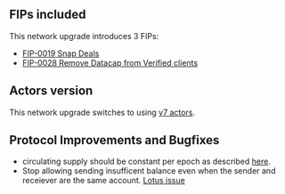 ## FIPs included

This network upgrade introduces 3 FIPs:
- [FIP-0019 Snap Deals](https://github.com/filecoin-project/FIPs/blob/master/FIPS/fip-0019.md)
- [FIP-0028 Remove Datacap from Verified clients](https://github.com/filecoin-project/FIPs/blob/master/FIPS/fip-0028.md)

## Actors version

This network upgrade switches to using [v7 actors](https://github.com/filecoin-project/specs-actors/releases/tag/v7.0.0).

## Protocol Improvements and Bugfixes

- circulating supply should be constant per epoch as described [here](https://github.com/filecoin-project/specs-actors/blob/d479122f1eafcd11b115e4ea9969b86ecac69317/actors/runtime/runtime.go#L117).
- Stop allowing sending insufficent balance even when the sender and receiever are the same account. [Lotus issue](https://github.com/filecoin-project/lotus/issues/7596)
